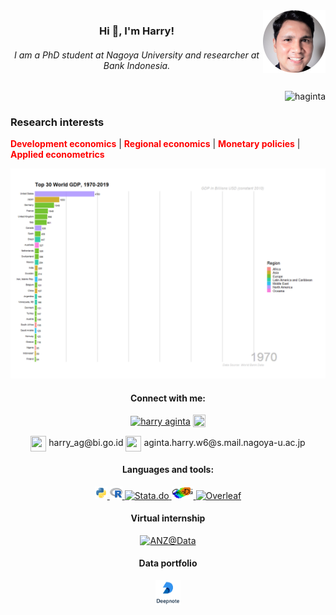 <img align="right" alt="Coding" width="100" src="https://raw.githubusercontent.com/haginta/Harry-Aginta/main/Harry-Aginta_.png">
<h3 align="center">Hi 👋, I'm Harry!</h3>
<h6 align="center">I am a PhD student at Nagoya University and researcher at Bank Indonesia.</h6>
<p align="right"> <img src="https://komarev.com/ghpvc/?username=haginta&label=Profile%20views&color=0e75b6&style=flat" alt="haginta" /> </p>
<h3 align="left">Research interests</h3>

<span style="color:red"> **Development economics**</span> | <span style="color:red"> **Regional economics**</span> | <span style="color:red"> **Monetary policies**</span> | <span style="color:red"> **Applied econometrics**</span>


![MasterHead](https://raw.githubusercontent.com/haginta/animated-bar-chart-in-R/main/anim_gdp.gif)

<h4 align="center">Connect with me:</h4>
<p align="center">
<a href="https://www.linkedin.com/in/harry-aginta-6a968735/" target="blank"><img align="center" src="https://raw.githubusercontent.com/rahuldkjain/github-profile-readme-generator/master/src/images/icons/Social/linked-in-alt.svg" alt="harry aginta" height="20" width="20" /></a>
<a href="https://www.researchgate.net/profile/Harry-Aginta" target="blank"><img align="center" src="https://upload.wikimedia.org/wikipedia/commons/5/5e/ResearchGate_icon_SVG.svg" height="20" width="20" /></a> </p>
<p align="center">
<a href="harry_ag@bi.go.id" target="blank"><img align="center" src="https://upload.wikimedia.org/wikipedia/commons/b/b1/Email_Shiny_Icon.svg" height="25" width="25" /></a> harry_ag@bi.go.id
<a href="aginta.harry.w6@s.mail.nagoya-u.ac.jp" target="blank"><img align="center" src="https://upload.wikimedia.org/wikipedia/commons/b/b1/Email_Shiny_Icon.svg" height="25" width="25" /></a> aginta.harry.w6@s.mail.nagoya-u.ac.jp
   
</p>
<h4 align="center">Languages and tools:</h4>
<p align="center"> <a href="https://www.python.org" target="_blank" rel="noreferrer"> <img src="https://raw.githubusercontent.com/devicons/devicon/master/icons/python/python-original.svg" alt="python" width="20" height="20"/> </a>
<a href="https://www.r-project.org" target="_blank" rel="noreferrer"> <img src="https://raw.githubusercontent.com/devicons/devicon/master/icons/r/r-original.svg" alt="R" width="20" height="20"/> </a>
<a href="https://www.stata.com/" target="_blank" rel="noreferrer"> <img src="https://upload.wikimedia.org/wikipedia/commons/5/5c/Stata_Logo.svg" alt="Stata.do" width="35" height="20"/> </a>
<a href="https://geodacenter.github.io/" target="_blank" rel="noreferrer"> <img src="https://raw.githubusercontent.com/haginta/Harry-Aginta/main/geoda_icon.png" alt="GeoDa" width="35" height="20"/> </a>
<a href="https://www.overleaf.com/" target="_blank" rel="noreferrer"> <img src="https://images.ctfassets.net/nrgyaltdicpt/6DEXmiP0xGqamuwaKc0woS/9c21c4f5312c6870292c471ad3ecaa5e/overleaf_wide_colour_light_bg.svg" alt="Overleaf" width="35" height="20"/> </a>
   
<h4 align="center">Virtual internship</h4>
<p align="center"> <a href="https://www.theforage.com/virtual-internships/prototype/ZLJCsrpkHo9pZBJNY/ANZ-Virtual-Internship"> <img src="https://upload.wikimedia.org/wikipedia/commons/c/c2/ANZ-Logo-2009.svg" alt="ANZ@Data" width="50" height="20"/> </a>

<h4 align="center">Data portfolio</h4>
<p align="center"> <a href="https://deepnote.com/@haginta"> <img src="https://raw.githubusercontent.com/haginta/Harry-Aginta/main/Deepnote.png" width="40" height="40"/> </a>


